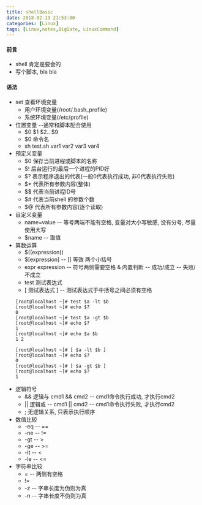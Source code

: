```yaml
---
title: shellBasic
date: 2018-02-13 21:53:00
categories: [Linux]
tags: [Linux,notes,BigDate, LinuxCommand]
---
```

#### 前言
* shell 肯定是要会的
* 写个脚本, bla bla
#### 语法
* set 查看环境变量
    * 用户环境变量(/root/.bash_profile)
    * 系统环境变量(/etc/profile)
* 位置变量 --通常和脚本配合使用
    * $0 $1 $2.. $9
    * $0 命令名
    * sh test.sh var1 var2 var3 var4
* 预定义变量
    * $0 保存当前进程或脚本的名称
    * $! 后台运行的最后一个进程的PID好
    * $? 表示程序退出的代表(一般0代表执行成功, 非0代表执行失败)
    * $* 代表所有参数内容(整体)
    * $$ 代表当前进程ID号
    * $# 代表当前shell 的参数个数
    * $@ 代表所有参数内容(逐个读取)
* 自定义变量
    * name=value -- 等号两端不能有空格, 变量对大小写敏感, 没有分号, 尽量使用大写
    * $name -- 取值
* 算数运算
    * $((expression))
    * $[expression] -- [] 等效 两个小括号
    * expr expression -- 符号两侧需要空格
& 内置判断 -- 成功/成立 -- 失败/不成立
    * test 测试表达式
    * [ 测试表达式 ] -- 测试表达式于中括号之间必须有空格
    ```jshelllanguage
    [root@localhost ~]# test $a -lt $b
    [root@localhost ~]# echo $?
    0
    [root@localhost ~]# test $a -gt $b
    [root@localhost ~]# echo $?
    1
    [root@localhost ~]# echo $a $b
    1 2

    ```
    ```jshelllanguage
    [root@localhost ~]# [ $a -lt $b ]
    [root@localhost ~]# echo $?
    0
    [root@localhost ~]# [ $a -gt $b ]
    [root@localhost ~]# echo $?
    1
    ```
* 逻辑符号
    * && 逻辑与 cmd1 && cmd2 -- cmd1命令执行成功, 才执行cmd2
    * || 逻辑或 -- cmd1 || cmd2 -- cmd1命令执行失败, 才执行cmd2
    * ; 无逻辑关系, 只表示执行顺序
* 数值比较
    * -eq -- ==
    * -ne -- !=
    * -gt -- >
    * -ge -- >=
    * -lt -- <
    * -le -- <=
* 字符串比较
    * = -- 两侧有空格
    * !=
    * -z -- 字串长度为伪则为真
    * -n -- 字串长度不伪则为真
    